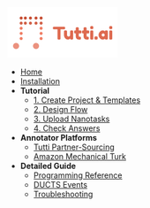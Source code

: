<img src="./_media/tutti_logo.png" />

- [Home](/)
- [Installation](installation.md)
- **Tutorial**
  - [1. Create Project & Templates](tutorial/project-template.md)
  - [2. Design Flow](tutorial/flow.md)
  - [3. Upload Nanotasks](tutorial/nanotask.md)
  - [4. Check Answers](tutorial/answer.md)
- **Annotator Platforms**
  - [Tutti Partner-Sourcing](platform/partner.md)
  - [Amazon Mechanical Turk](platform/mturk.md)
- **Detailed Guide**
  - [Programming Reference](guide/ref.md)
  - [DUCTS Events](guide/ducts.md)
  - [Troubleshooting](guide/troubleshooting.md)
